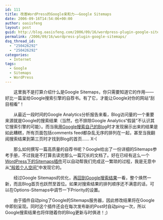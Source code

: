 ```yaml
---
id: 111
title: 改善WordPress的Google亲和力——Google Sitemaps
date: 2006-09-16T14:54:06+00:00
author: oasisfeng
layout: post
guid: http://blog.oasisfeng.com/2006/09/16/wordpress-plugin-google-sitemaps/
permalink: /2006/09/16/wordpress-plugin-google-sitemaps/
dsq_thread_id:
  - "250426292"
  - "250426292"
categories:
  - Internet
tags:
  - Google
  - Sitemaps
  - WordPress
---
```

　　这里我不是打算介绍什么是Google Sitemaps，你只需要知道它的作用——好比一篇呈给Google搜索引擎的自荐书。有了它，才能让Google对你的网站“刮目相看”！

　　从最近一段时间的Google Analytics分析报告来看，Blog访问量的一个重要来源就是Google的搜索结果（当然，也不排除Google Analytics“假装”不认识其它搜索引擎的可能）。而当我[用Google搜索自己的Blog](http://www.google.com/search?q=site%3Ablog.oasisfeng.com)时才发现展示出来的结果是如此糟糕，所有页面包括comments feed都杂乱无序的排列在一起，甚至当我翻阅搜索结果到第三页时才找到Blog的首页…… X-(

　　那么如何撰写一篇高质量的自荐书呢？Google给出了一份详细的Sitemaps参考手册，不过我是不打算去读完那么一篇冗长的文档了。好在已经有这么一个[WordPress下的Sitemaps插件](http://www.arnebrachhold.de/2005/06/05/google-sitemaps-generator-v2-final)可以自动帮我们完成这一繁琐的过程，我是无意中从[“般若个人空间”](http://blogbenny.dd.am/2006/08/14/23/)中发现它的。

　　经过Google Sitemaps的优化，[再回到Google搜索结果](http://www.google.com/search?q=site%3Ablog.oasisfeng.com)一看，整个焕然一新，而且Blog首页也跃然至首位。如果对搜索结果的排列顺序还不满意的话，可以在Options-Sitemaps中调节一下Priority的设置。

　　由于插件自动ping了Google的Sitemaps服务器，因此修改结果将在Google中即刻呈现。同时这个插件还会在每次发布新的Post时自动ping一次，所以Google搜索结果也将伴随着你的Blog更新与时俱进！;)